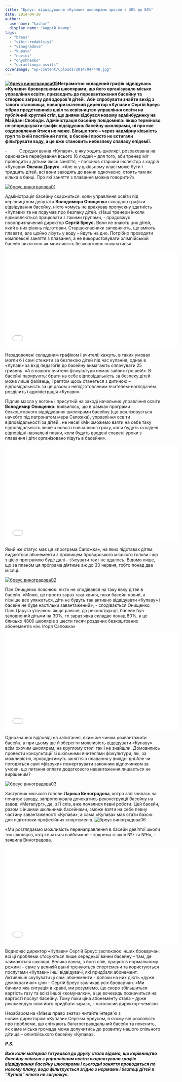 ```yaml
---
title: "Бреус: відвідування «Купави» школярами зросло з 30% до 80%"
date: 2014-04-30
author: 
  username: "kachor"
  display_name: "Андрій Качор"
tags: 
  - "breus"
  - "vibir-redaktsiyi"
  - "vinogradova"
  - "kupava"
  - "novini"
  - "onyshhenko"
  - "upravlinnya-osviti"
coverImage: "wp-content/uploads/2014/04/448.jpg"
---
```


**[![бреус виноградова05](https://mpz.brovary.org/wp-content/uploads/2014/04/breus-vinogradova05.jpg)](https://mpz.brovary.org/wp-content/uploads/2014/04/breus-vinogradova05.jpg)Неграмотно складений графік відвідувань «Купави» броварськими школярами, що його організувало міське управління освіти, призводить до перевантаження басейну та створює загрозу для здоров’я дітей.  Аби спробувати знайти вихід з такого становища, новопризначений директор «Купави» Сергій Бреус зібрав представників шкіл та керівництво управління освіти на публічний круглий стіл, що днями відбувся новому адмінбудинку на Майдані Свободи. Адміністрація басейну повідомила: якщо терміново не впорядкувати графік відвідувань басейну школярами, ні про яке оздоровлення йтися не може. Більше того – через надмірну кількість груп та їхній постійний потік, в басейні просто не встигали фільтрувати воду, а це вже становить небезпеку спалаху епідемії.**

\-          Середня ванна «Купави», в яку ходять школярі, розрахована на одночасне перебування всього 16 людей – для того, аби тренер міг проводити з дітьми якісь заняття, - пояснює старший інспектор з кадрів «Купави» **Оксана Даруга.** «Але ж у шкільному класі може бути і тридцять дітей, всі вони заходять до ванни одночасно, стоять там як кілька в банці. Про які заняття з плавання можна говорити?».

[![бреус виноградова01](https://mpz.brovary.org/wp-content/uploads/2014/04/breus-vinogradova01.jpg)](https://mpz.brovary.org/wp-content/uploads/2014/04/breus-vinogradova01.jpg)

Адміністрація басейну скаржиться: коли управління освіти під керівництвом депутата **Володимира Онищенка** складало графіки відвідування басейну, ніхто чомусь не врахував пропускну здатність «Купави» та не подумав про безпеку дітей. «Наші тренери інколи відмовляються працювати з такими групами, - продовжує новопризначений директор **Сергій Бреус.** Вони не знають цих дітей, який в них рівень підготовки. Старшокласники запевняють, що вміють плавати, але щойно лізуть у воду – йдуть на дно. Потрібно проводити комплексні заняття з плавання, а не використовувати олімпійський басейн виключно як можливість безкоштовно покупатись».

<iframe src="//www.youtube.com/embed/BMeQNqzFykM" width="560" height="315" frameborder="0" allowfullscreen="allowfullscreen"></iframe>

Незадоволені складеним графіком і вчителі: кажуть, в таких умовах могли б і самі стежити за безпекою дітей під час купання, однак в «Купаві» за вхід педагогів до басейну вимагають сплачувати 25 гривень. «А в нашого вчителя фізкультури немає зайвих грошей!». В басейні парирують: брати на себе відповідальність за безпеку дітей може лише фахівець, і раптом щось станеться з дитиною – відповідальність за це разом з непідготовленим вчителем-наглядачем розділить і адміністрація «Купави».

Підлив масла у вогонь і присутній на заході начальник управління освіти **Володимир Онищенко:** виявилось, що в рамках програми безкоштовного відвідування школярами басейну (що реалізовується начебто під патронатом мера Сапожка), управління освіти відповідальності за дітей.. не несе! «Ми зможемо взяти на себе таку відповідальність лише з нового навчального року, коли будуть складені відповідні навчальні плани, коли будуть введені спарені уроки з плавання і діти організовано підуть в басейни».

<iframe src="//www.youtube.com/embed/KZQdE6PuRtM" width="560" height="315" frameborder="0" allowfullscreen="allowfullscreen"></iframe>

Який же статус має ця «програма Сапожка», на яких підставах дітям видаються абонементи з прізвищем броварського міського голови і що з цією програмою буде далі – з’ясувати так і не вдалось. Відомо лише, що за планом ця програма діятиме аж до 30 червня, тобто понад два місяці.

[![бреус виноградова02](https://mpz.brovary.org/wp-content/uploads/2014/04/breus-vinogradova02.jpg)](https://mpz.brovary.org/wp-content/uploads/2014/04/breus-vinogradova02.jpg)

Пан Онищенко пояснює: ніхто не сподівався на таку явку дітей в басейн. «Може, це просто зараз така хвиля, поки басейн новий, а пізніше все уляжеться, діти не будуть так активно відвідувати «Купаву» і басейн не буде настільки завантажений», - сподівається Онищенко. Пані Даруга уточнює: якщо раніше, до реконструкції, басейн був заповнений дітьми на 30%, то зараз явка складає понад 80%, а це близько 4800 школярів з шести тисяч розданих безкоштовних абонементів «ім. Ігоря Сапожка»

<iframe src="//www.youtube.com/embed/0XVLvq5BQ3M" width="560" height="315" frameborder="0" allowfullscreen="allowfullscreen"></iframe>

Однозначної відповіді на запитання, яким же чином розвантажити басейн, а при цьому ще й зберегти можливість відвідувати «Купаву» всім охочим школярам, на круглому столі так і не знайшли. Домовились провести консультації зі шкільними вчителями фізкультури, які, за можливістю, проводитимуть заняття з плавання у вихідні дні.Але чи погодяться самі «фізруки» пожертвувати законним відпочинком за умови, що питання оплати додаткового навантаження лишається не вирішеним?

[![бреус виноградова03](https://mpz.brovary.org/wp-content/uploads/2014/04/breus-vinogradova03.jpg)](https://mpz.brovary.org/wp-content/uploads/2014/04/breus-vinogradova03.jpg)

Заступник міського голови **Лариса Виноградова**, котра запізнилась на початок заходу, запропонувала дочекатись реконструкції басейну на заводі «Металург», де, з її слів, вже почалися певні роботи. Цей басейн, разом з іншими шкільними басейнами, зможе взяти на себе певну частину завантаженості «Купави», а сама «Купава» має стати базою для підготовки професійних спортсменів. ![бреус виноградова06](https://mpz.brovary.org/wp-content/uploads/2014/04/breus-vinogradova06.jpg)

«Ми розглядаємо можливість перенаправлення в басейн дев’ятої школи тих школярів, котрі вчаться найближче – зокрема зі шкіл №7 та №6», - заявила Виноградова.

<iframe src="//www.youtube.com/embed/Kuy5E0clYVo" width="560" height="315" frameborder="0" allowfullscreen="allowfullscreen"></iframe>

Водночас директор «Купави» Сергій Бреус заспокоює інших броварчан: всі ці проблеми стосуються лише середньої ванни басейну – там, де займаються школярі. Велика ванна, з його слів, працює в нормальному режимі – саме у великій ванні тренуються спортсмени та користуються послугами «Купави» інші відвідувачі, які придбали абонемент. Активніше скупувати ці самі абонементи - допоки на них діють «дуже демократичні» ціни – Сергій Бреус закликав усіх броварчан. «Ми бачимо яка ситуація в країні, ми розуміємо, що скоро збільшиться вартість газу та всієї іншої «комуналки», а це вочевидь позначиться на вартості послуг басейну. Тому поки ціна абонементу стала – дуже рекомендую всім його придбати зараз», - наголосив директор-чемпіон.

Незабаром на «Маєш право знати» читайте інтерв’ю з новим директором «Купави» Сергієм Бреусом, в якому він розповість про проблеми, що спіткають багатостраждальний басейн та пояснить, як саме міська громада може долучитись до розвитку нашого спільного дітища – олімпійського басейну «Купава».

**_P.S._**

**_Вже коли матеріал готувався до друку стало відомо, що керівництво басейну спільно з управлінням освіти скоректували графік відвідування басейну школярами і сьогодні заняття проводяться по новому плану, вода фільтрується згідно з нормами і безпеці дітей в "Купаві" нічого не загрожує._**
